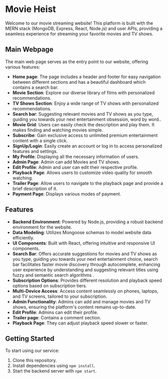 # Movie Heist


Welcome to our movie streaming website! This platform is built with the MERN stack (MongoDB, Express, React, Node.js) and user APIs, providing a seamless experience for streaming your favorite movies and TV shows.


## Main Webpage


The main web page serves as the entry point to our website, offering various features:
 
- **Home page**: The page includes a header and footer for easy navigation between different sections and has a beautiful dashboard which contains a search bar.
- **Movie Section**: Explore our diverse library of films with personalized recommendations.
- **TV Shows Section**: Enjoy a wide range of TV shows with personalized recommendations.
- **Search bar**: Suggesting relevant movies and TV shows as you type, guiding you towards your next entertainment obsession, word by word..
- **Movie Grid**: Users can easily check the description and play them. It makes finding and watching movies simple.
- **Subscribe**: Gain exclusive access to unlimited premium entertainment content with a single click.
- **SignUp/Login**: Easily create an account or log in to access personalized features and settings.
- **My Profile**: Displaying all the necessary information of users.
- **Admin Page**: Admin can add Movies and TV shows.
- **Edit Profile**: Admin and user can edit their respective profile.
- **Playback Page**: Allows users to customize video quality for smooth watching.
- **Trailer Page**: Allow users to navigate to the playback page and provide a brief description of it. 
- **Payment Page**: Displays various modes of payment.












## Features


- **Backend Environment**: Powered by Node.js, providing a robust backend environment for the website.
- **Data Modeling**: Utilizes Mongoose schemas to model website data efficiently.
- **UI Components**: Built with React, offering intuitive and responsive UI components.
- **Search Bar**: Offers accurate suggestions for movies and TV shows as you type, guiding you towards your next entertainment choice, search bar facilitates faster movie discovery through autocomplete, enhancing user experience by understanding and suggesting relevant titles using fuzzy and semantic search algorithms  .
- **Subscription Options**: Provides different resolution and playback speed options based on subscription tiers.
- **Multi-Device Access**: Access content seamlessly on phones, laptops, and TV screens, tailored to your subscription.
- **Admin Functionality**: Admins can add and manage movies and TV shows, ensuring the platform's content remains up-to-date.
- **Edit Profile**: Admins can edit their profile.
- **Trailer page**: Contains a comment section.
- **Playback Page**: They can adjust playback speed slower or faster.




## Getting Started


To start using our service:


1. Clone this repository.
2. Install dependencies using `npm install`.
3. Start the backend server with `npm start`.











